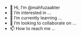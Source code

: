 - 👋 Hi, I’m @mahfuzaakter
- 👀 I’m interested in ...
- 🌱 I’m currently learning ...
- 💞️ I’m looking to collaborate on ...
- 📫 How to reach me ...

<!---
mahfuzaakter/mahfuzaakter is a ✨ special ✨ repository because its `README.md` (this file) appears on your GitHub profile.
You can click the Preview link to take a look at your changes.
--->
